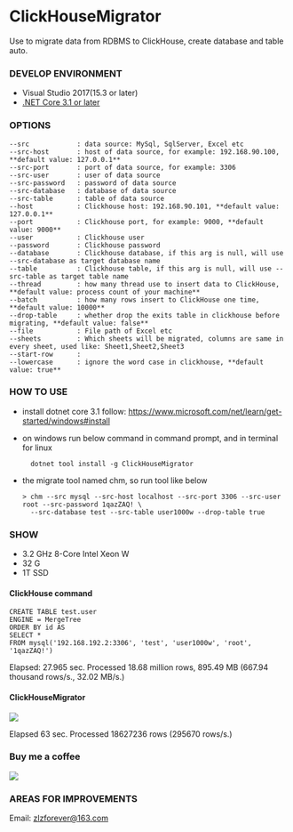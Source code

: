 # ClickHouseMigrator

Use to migrate data from RDBMS to ClickHouse, create database and table auto.

### DEVELOP ENVIRONMENT

- Visual Studio 2017(15.3 or later)
- [.NET Core 3.1 or later](https://www.microsoft.com/net/download/windows)

### OPTIONS

```
--src            : data source: MySql, SqlServer, Excel etc
--src-host       : host of data source, for example: 192.168.90.100, **default value: 127.0.0.1**
--src-port       : port of data source, for example: 3306
--src-user       : user of data source
--src-password   : password of data source
--src-database   : database of data source
--src-table      : table of data source
--host           : Clickhouse host: 192.168.90.101, **default value: 127.0.0.1**
--port           : Clickhouse port, for example: 9000, **default value: 9000**
--user           : Clickhouse user
--password       : Clickhouse password
--database       : Clickhouse database, if this arg is null, will use --src-database as target database name
--table          : Clickhouse table, if this arg is null, will use --src-table as target table name
--thread         : how many thread use to insert data to ClickHouse, **default value: process count of your machine**
--batch          : how many rows insert to ClickHouse one time, **default value: 10000**
--drop-table     : whether drop the exits table in clickhouse before migrating, **default value: false**
--file           : File path of Excel etc
--sheets         : Which sheets will be migrated, columns are same in every sheet, used like: Sheet1,Sheet2,Sheet3
--start-row      : 
--lowercase      : ignore the word case in clickhouse, **default value: true**
```

### HOW TO USE

- install dotnet core 3.1 follow: https://www.microsoft.com/net/learn/get-started/windows#install
- on windows run below command in command prompt, and in terminal for linux

        dotnet tool install -g ClickHouseMigrator

- the migrate tool named chm, so run tool like below

      > chm --src mysql --src-host localhost --src-port 3306 --src-user root --src-password 1qazZAQ! \
        --src-database test --src-table user1000w --drop-table true


### SHOW

* 3.2 GHz 8-Core Intel Xeon W
* 32 G
* 1T SSD

#### ClickHouse command

```
CREATE TABLE test.user
ENGINE = MergeTree
ORDER BY id AS
SELECT *
FROM mysql('192.168.192.2:3306', 'test', 'user1000w', 'root', '1qazZAQ!')
```

Elapsed: 27.965 sec. Processed 18.68 million rows, 895.49 MB (667.94 thousand rows/s., 32.02 MB/s.)

#### ClickHouseMigrator

![](https://github.com/zlzforever/ClickHouseMigrator/blob/master/images/example.png)

Elapsed 63 sec. Processed 18627236 rows (295670 rows/s.)

### Buy me a coffee

![](https://github.com/zlzforever/ClickHouseMigrator/blob/master/images/alipay.jpeg)

### AREAS FOR IMPROVEMENTS

Email: zlzforever@163.com
